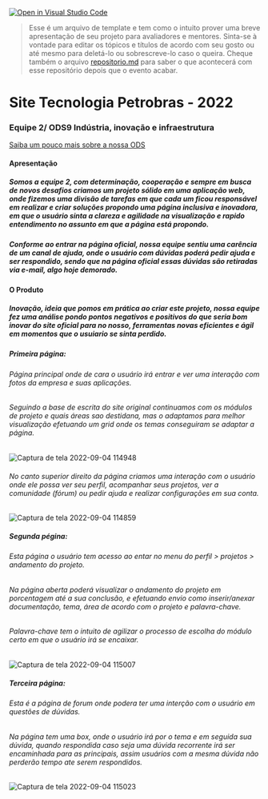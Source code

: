 [![Open in Visual Studio Code](https://classroom.github.com/assets/open-in-vscode-c66648af7eb3fe8bc4f294546bfd86ef473780cde1dea487d3c4ff354943c9ae.svg)](https://classroom.github.com/online_ide?assignment_repo_id=8362734&assignment_repo_type=AssignmentRepo)
>Esse é um arquivo de template e tem como o intuito prover uma breve apresentação de seu projeto para avaliadores e mentores. Sinta-se à vontade para editar os tópicos e títulos de acordo com seu gosto ou até mesmo para deletá-lo ou sobrescreve-lo caso o queira. Cheque também o arquivo [repositorio.md](https://github.com/hackingrio/template/blob/master/repositorio.md) para saber o que acontecerá com esse repositório depois que o evento acabar.

# Site Tecnologia Petrobras - 2022
### Equipe 2/ ODS9 Indústria, inovação e infraestrutura
[Saiba um pouco mais sobre a nossa ODS](https://brasil.un.org/pt-br/sdgs/9)
#### Apresentação 

##### Somos a equipe 2, com determinação, cooperação e sempre em busca de novos desafios criamos um projeto sólido em uma aplicação web, onde fizemos uma divisão de tarefas em que cada um ficou responsável em realizar e criar soluções propondo uma página inclusiva e inovadora, em que o usuário sinta a clareza e agilidade na visualização e rapido entendimento no assunto em que a página está propondo.
##### Conforme ao entrar na página oficial, nossa equipe sentiu uma carência de um canal de ajuda, onde o usuário com dúvidas poderá pedir ajuda e ser respondido, sendo que na página oficial essas dúvidas são retiradas via e-mail, algo hoje demorado.


#### O Produto

##### Inovação, ideia que pomos em prática ao criar este projeto, nossa equipe fez uma análise pondo pontos negativos e positivos do que seria bom inovar do site oficial para no nosso, ferramentas novas eficientes e ágil em momentos que o usuiario se sinta perdido.

##### Primeira página: 
###### Página principal onde de cara o usuário irá entrar e ver uma interação com fotos da empresa e suas aplicações.
###### Seguindo a base de escrita do site original continuamos com os módulos de projeto e quais áreas sao destidana, mas o adaptamos para melhor visualização efetuando um grid onde os temas conseguiram se adaptar a página.

![Captura de tela 2022-09-04 114948](https://user-images.githubusercontent.com/109003291/188319730-e4fae7bb-97e7-4963-81fc-41a115f6f6da.png)

###### No canto superior direito da página criamos uma interação com o usuário onde ele possa ver seu perfil, acompanhar seus projetos, ver a comunidade (fórum) ou pedir ajuda e realizar configurações em sua conta.

![Captura de tela 2022-09-04 114859](https://user-images.githubusercontent.com/109003291/188319734-33c06e10-5039-43f6-9a10-76460da9cd30.png)

##### Segunda pégina:
###### Esta página o usuário tem acesso ao entar no menu do perfil > projetos > andamento do projeto.
###### Na página aberta poderá visualizar o andamento do projeto em porcentagem até a sua conclusão, e efetuando envio como inserir/anexar documentação, tema, área de acordo com o projeto e palavra-chave.
###### Palavra-chave tem o intuito de agilizar o processo de escolha do módulo certo em que o usuário irá se encaixar.

![Captura de tela 2022-09-04 115007](https://user-images.githubusercontent.com/109003291/188319727-e0533eda-34a2-43d4-a741-708194541da7.png)

##### Terceira página:
###### Esta é a página de forum onde podera ter uma interção com o usuário em questões de dúvidas.
###### Na página tem uma box, onde o usuário irá por o tema e em seguida sua dúvida, quando respondida caso seja uma dúvida recorrente irá ser encaminhada para as principais, assim usuários com a mesma dúvida não perderão tempo ate serem respondidos.

![Captura de tela 2022-09-04 115023](https://user-images.githubusercontent.com/109003291/188319721-2e696664-66b3-4cca-b161-44b0319efd43.png)
